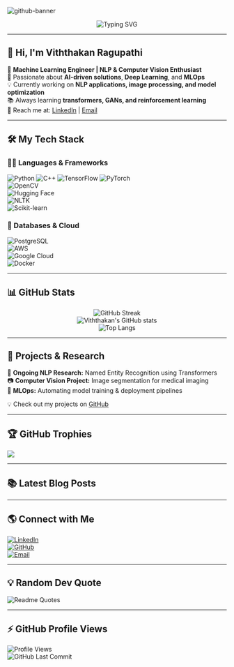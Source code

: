 <!-- Banner -->
![github-banner](https://your-image-url.com) <!-- Replace with your banner image -->

<div align="center">
  
![Typing SVG](https://readme-typing-svg.herokuapp.com?font=Fira+Code&weight=700&pause=1000&color=8B5CF6&vCenter=true&random=false&width=435&lines=Machine+Learning+Engineer;NLP+%26+Computer+Vision+Enthusiast;Deep+Learning+Researcher)

</div>

---

## **👋 Hi, I'm Viththakan Ragupathi**
🚀 **Machine Learning Engineer | NLP & Computer Vision Enthusiast**  
🎯 Passionate about **AI-driven solutions**, **Deep Learning**, and **MLOps**  
💡 Currently working on **NLP applications, image processing, and model optimization**  
📚 Always learning **transformers, GANs, and reinforcement learning**  
📩 Reach me at: [LinkedIn](https://www.linkedin.com/in/rviththakan/) | [Email](mailto:r.viththakan@hotmail.com)  

---

## **🛠 My Tech Stack**
### **👨‍💻 Languages & Frameworks**
![Python](https://img.shields.io/badge/python-3670A0?style=for-the-badge&logo=python&logoColor=ffdd54) 
![C++](https://img.shields.io/badge/c++-00599C.svg?style=for-the-badge&logo=c%2B%2B&logoColor=white) 
![TensorFlow](https://img.shields.io/badge/TensorFlow-FF6F00.svg?style=for-the-badge&logo=TensorFlow&logoColor=white) 
![PyTorch](https://img.shields.io/badge/PyTorch-EE4C2C?style=for-the-badge&logo=pytorch&logoColor=white)  
![OpenCV](https://img.shields.io/badge/OpenCV-%23blue.svg?style=for-the-badge&logo=opencv&logoColor=white)  
![Hugging Face](https://img.shields.io/badge/HuggingFace-yellow?style=for-the-badge&logo=huggingface&logoColor=black)  
![NLTK](https://img.shields.io/badge/NLTK-3A76F0?style=for-the-badge)  
![Scikit-learn](https://img.shields.io/badge/scikit--learn-%23F7931E.svg?style=for-the-badge&logo=scikit-learn&logoColor=white)  

### **💾 Databases & Cloud**
![PostgreSQL](https://img.shields.io/badge/PostgreSQL-316192?style=for-the-badge&logo=postgresql&logoColor=white)  
![AWS](https://img.shields.io/badge/AWS-%23FF9900.svg?style=for-the-badge&logo=amazon-aws&logoColor=white)  
![Google Cloud](https://img.shields.io/badge/Google%20Cloud-4285F4?style=for-the-badge&logo=google-cloud&logoColor=white)  
![Docker](https://img.shields.io/badge/Docker-2CA5E0?style=for-the-badge&logo=docker&logoColor=white)  

---

## **📊 GitHub Stats**
<div align="center">
  
![GitHub Streak](http://github-readme-streak-stats.herokuapp.com?user=RViththakan&theme=radical&hide_border=true&date_format=M%20j%5B%2C%20Y%5D)  
![Viththakan's GitHub stats](https://github-readme-stats.vercel.app/api?username=RViththakan&theme=radical&hide_border=true&show_icons=true)  
![Top Langs](https://github-readme-stats.vercel.app/api/top-langs/?username=RViththakan&layout=compact&hide_border=true&theme=radical)

</div>

---

## **🚀 Projects & Research**
🔬 **Ongoing NLP Research:** Named Entity Recognition using Transformers  
📷 **Computer Vision Project:** Image segmentation for medical imaging  
📝 **MLOps:** Automating model training & deployment pipelines  

💡 Check out my projects on [GitHub](https://github.com/RViththakan/)  

---

## **🏆 GitHub Trophies**
![](https://github-profile-trophy.vercel.app/?username=RViththakan&theme=discord&no-frame=true&no-bg=true&margin-w=4)

---

## **📚 Latest Blog Posts**
<!-- Blog posts generated automatically -->
<!-- You can add your Medium/Dev.to blog RSS here -->

---

## **🌎 Connect with Me**
[![LinkedIn](https://img.shields.io/badge/LinkedIn-%230077B5.svg?logo=linkedin&logoColor=white&style=for-the-badge)](https://linkedin.com/in/rviththakan)  
[![GitHub](https://img.shields.io/badge/GitHub-181717?style=for-the-badge&logo=github&logoColor=white)](https://github.com/RViththakan)  
[![Email](https://img.shields.io/badge/Email-D14836?style=for-the-badge&logo=gmail&logoColor=white)](mailto:r.viththakan@hotmail.com)  

---

## **💡 Random Dev Quote**
![Readme Quotes](https://quotes-github-readme.vercel.app/api?type=horizontal&theme=radical)

---

## **⚡ GitHub Profile Views**
![Profile Views](https://komarev.com/ghpvc/?username=RViththakan)  
![GitHub Last Commit](https://img.shields.io/github/last-commit/RViththakan/RViththakan)

